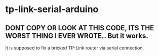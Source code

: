 # tp-link-serial-arduino
## DONT COPY OR LOOK AT THIS CODE, ITS THE WORST THING I EVER WROTE.. But it works.

It is supposed to fix a bricked TP-Link router via serial connection.
